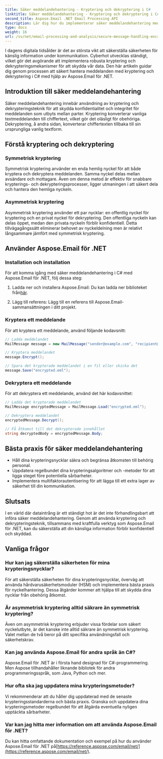 ```yaml
---
title: Säker meddelandehantering - Kryptering och dekryptering i C#
linktitle: Säker meddelandehantering - Kryptering och dekryptering i C#
second_title: Aspose.Email .NET Email Processing API
description: Lär dig hur du implementerar säker meddelandehantering med kryptering och dekryptering i C# med Aspose.Email för .NET. Skydda känsliga uppgifter effektivt.
type: docs
weight: 16
url: /sv/net/email-processing-and-analysis/secure-message-handling-encryption-and-decryption-in-csharp/
---
```


I dagens digitala tidsålder är det av största vikt att säkerställa säkerheten för känslig information under kommunikation. Cyberhot utvecklas ständigt, vilket gör det avgörande att implementera robusta kryptering och dekrypteringsmekanismer för att skydda vår data. Den här artikeln guidar dig genom processen att säkert hantera meddelanden med kryptering och dekryptering i C# med hjälp av Aspose.Email för .NET.

## Introduktion till säker meddelandehantering

Säker meddelandehantering innebär användning av kryptering och dekrypteringsteknik för att skydda konfidentialitet och integritet för meddelanden som utbyts mellan parter. Kryptering konverterar vanliga textmeddelanden till chiffertext, vilket gör det oläsligt för obehöriga. Dekryptering, å andra sidan, konverterar chiffertexten tillbaka till sin ursprungliga vanlig textform.

## Förstå kryptering och dekryptering

### Symmetrisk kryptering

Symmetrisk kryptering använder en enda hemlig nyckel för att både kryptera och dekryptera meddelanden. Samma nyckel delas mellan avsändare och mottagare. Även om denna metod är effektiv för snabbare krypterings- och dekrypteringsprocesser, ligger utmaningen i att säkert dela och hantera den hemliga nyckeln.

### Asymmetrisk kryptering

Asymmetrisk kryptering använder ett par nycklar: en offentlig nyckel för kryptering och en privat nyckel för dekryptering. Den offentliga nyckeln kan delas öppet, medan den privata nyckeln förblir konfidentiell. Detta tillvägagångssätt eliminerar behovet av nyckeldelning men är relativt långsammare jämfört med symmetrisk kryptering.

## Använder Aspose.Email för .NET

### Installation och installation

För att komma igång med säker meddelandehantering i C# med Aspose.Email för .NET, följ dessa steg:

1.  Ladda ner och installera Aspose.Email: Du kan ladda ner biblioteket från[här](https://releases.aspose.com/email/net).

2. Lägg till referens: Lägg till en referens till Aspose.Email-sammansättningen i ditt projekt.

### Kryptera ett meddelande

För att kryptera ett meddelande, använd följande kodavsnitt:

```csharp
// Ladda meddelandet
MailMessage message = new MailMessage("sender@example.com", "recipient@example.com", "Subject", "Message body");

// Kryptera meddelandet
message.Encrypt();

// Spara det krypterade meddelandet i en fil eller skicka det
message.Save("encrypted.eml");
```

### Dekryptera ett meddelande

För att dekryptera ett meddelande, använd det här kodavsnittet:

```csharp
// Ladda det krypterade meddelandet
MailMessage encryptedMessage = MailMessage.Load("encrypted.eml");

// Dekryptera meddelandet
encryptedMessage.Decrypt();

// Få åtkomst till det dekrypterade innehållet
string decryptedBody = encryptedMessage.Body;
```

## Bästa praxis för säker meddelandehantering

- Håll dina krypteringsnycklar säkra och begränsa åtkomsten till behörig personal.
- Uppdatera regelbundet dina krypteringsalgoritmer och -metoder för att ligga steget före potentiella sårbarheter.
- Implementera multifaktorautentisering för att lägga till ett extra lager av säkerhet till din kommunikation.

## Slutsats

I en värld där dataintrång är ett ständigt hot är det inte förhandlingsbart att införa säker meddelandehantering. Genom att använda kryptering och dekrypteringsteknik, tillsammans med kraftfulla verktyg som Aspose.Email för .NET, kan du säkerställa att din känsliga information förblir konfidentiell och skyddad.

## Vanliga frågor

### Hur kan jag säkerställa säkerheten för mina krypteringsnycklar?

För att säkerställa säkerheten för dina krypteringsnycklar, överväg att använda hårdvarusäkerhetsmoduler (HSM) och implementera bästa praxis för nyckelhantering. Dessa åtgärder kommer att hjälpa till att skydda dina nycklar från obehörig åtkomst.

### Är asymmetrisk kryptering alltid säkrare än symmetrisk kryptering?

Även om asymmetrisk kryptering erbjuder vissa fördelar som säkert nyckelutbyte, är det kanske inte alltid säkrare än symmetrisk kryptering. Valet mellan de två beror på ditt specifika användningsfall och säkerhetskrav.

### Kan jag använda Aspose.Email för andra språk än C#?

Aspose.Email för .NET är i första hand designad för C#-programmering. Men Aspose tillhandahåller liknande bibliotek för andra programmeringsspråk, som Java, Python och mer.

### Hur ofta ska jag uppdatera mina krypteringsmetoder?

Vi rekommenderar att du håller dig uppdaterad med de senaste krypteringsstandarderna och bästa praxis. Granska och uppdatera dina krypteringsmetoder regelbundet för att åtgärda eventuella nyligen upptäckta sårbarheter.

### Var kan jag hitta mer information om att använda Aspose.Email för .NET?

 Du kan hitta omfattande dokumentation och exempel på hur du använder Aspose.Email för .NET på[https://reference.aspose.com/email/net/](https://reference.aspose.com/email/net/).